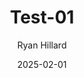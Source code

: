---
title: "Test-01"
author: "Ryan Hillard"
date: "2025-02-01"
subtitle:
abstract:
abstract-title:
keywords: [logic, simplicity]
category: "technology"
tags: [foo, bar]
---